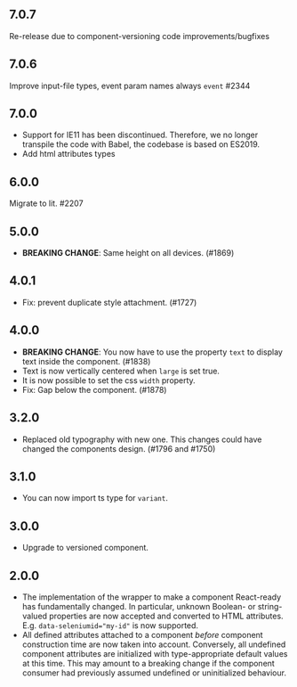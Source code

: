 ## 7.0.7

Re-release due to component-versioning code improvements/bugfixes

## 7.0.6

Improve input-file types, event param names always `event` #2344

## 7.0.0

- Support for IE11 has been discontinued. Therefore, we no longer transpile the code with Babel, the codebase is based on ES2019.
- Add html attributes types

## 6.0.0

Migrate to lit. #2207

## 5.0.0

- **BREAKING CHANGE**: Same height on all devices. (#1869)

## 4.0.1

- Fix: prevent duplicate style attachment. (#1727)

## 4.0.0

- **BREAKING CHANGE**: You now have to use the property `text` to display text inside the component. (#1838)
- Text is now vertically centered when `large` is set true.
- It is now possible to set the css `width` property.
- Fix: Gap below the component. (#1878)

## 3.2.0

- Replaced old typography with new one. This changes could have changed the components design. (#1796 and #1750)

## 3.1.0

- You can now import ts type for `variant`.

## 3.0.0

- Upgrade to versioned component.

## 2.0.0

- The implementation of the wrapper to make a component React-ready has
  fundamentally changed. In particular, unknown Boolean- or
  string-valued properties are now accepted and converted to HTML
  attributes. E.g. `data-seleniumid="my-id"` is now supported.
- All defined attributes attached to a component _before_ component
  construction time are now taken into account. Conversely, all undefined
  component attributes are initialized with type-appropriate default
  values at this time. This may amount to a breaking change if the
  component consumer had previously assumed undefined or uninitialized
  behaviour.
